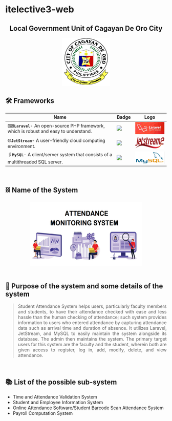 # itelective3-web

<h2 align="center"> <b>
Local Government Unit of Cagayan De Oro City
</h2>

<div align="center">
  <img width="150" height="150" src="Logo.png">
</div> </b>
  
  
  
## 🛠 Frameworks
| Name         | Badge                                                                                                       | Logo           | 
| ------------- | ------------- | ------------- | 
| ⌨<b>`Laravel`</b>- An open-source PHP framework, which is robust and easy to understand.       | <img src="https://img.shields.io/badge/Laravel-FF2D20?style=for-the-badge&logo=laravel&logoColor=white"/>  | <img width="150" height="38" src="Laravel.png">  |
| 🌐<b>`JetStream`</b>- A user-friendly cloud computing environment.     | <img src="https://img.shields.io/badge/hex-docs-lightgreen.svg"/>  | <img width="150" height="38" src="JStream2.png">  |
| 🖇️<b>`MySQL`</b>- A client/server system that consists of a multithreaded SQL server.         | <img src="https://img.shields.io/badge/MySQL-005C84?style=for-the-badge&logo=mysql&logoColor=white"/>  | <img width="150" height="38" src="MySQLo.png">  | 
  <p><br></p>

## ⛓️  Name of the System

<div align="center">
  <img width="350" height="200" src="System%20Name.png">
</div><br>
</b>
  
  ## 📱 Purpose of the system and some details of the system
 > <p align="justify">Student Attendance System helps users, particularly faculty members and students, to have their attendance checked with ease and less hassle than the human checking of attendance; such system provides information to users who entered attendance by capturing attendance data such as arrival time and duration of absence. It utilizes Laravel, JetStream, and MySQL to easily maintain the system alongside its database. The admin then maintains the system. The primary target users for this system are the faculty and the student, wherein both are given access to register, log in, add, modify, delete, and view attendance. </p>
  
  
 <p> <br></p>
 
   ## 📚  List of the possible sub-system
  - Time and Attendance Validation System 
  - Student and Employee Information System
  - Online Attendance Software/Student Barcode Scan Attendance System
  - Payroll Computation System
  
